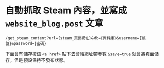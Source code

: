 # 自動抓取 Steam 內容，並寫成 `website_blog.post` 文章 

```
/get_steam_content?url={steam_頁面網址}&db={資料庫}&username={帳號}&password={密碼}
```

下面會有儲存按鈕 `<a href>` 點下去會給網址帶參數 `&save=true`
就會將頁面儲存，但是預設保持不發布狀態。
